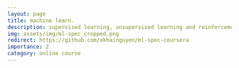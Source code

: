 ```yaml
---
layout: page
title: machine learn.
description: supervised learning, unsupervised learning and reinforcement learning basics
img: assets/img/ml-spec_cropped.png
redirect: https://github.com/xkhainguyen/ml-spec-coursera
importance: 2
category: online course
---
```

